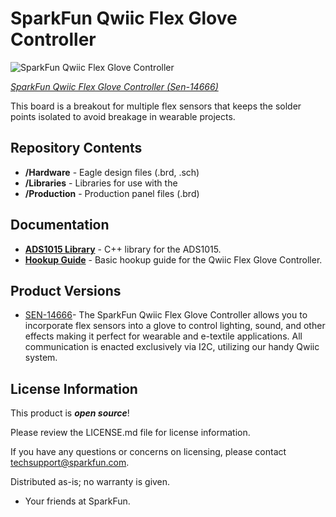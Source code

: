 SparkFun Qwiic Flex Glove Controller
========================================

![SparkFun Qwiic Flex Glove Controller](https://cdn.sparkfun.com/r/500-500/assets/parts/1/2/8/6/2/14666-SparkFun_Qwiic_Flex_Glove_Controller-01.jpg)

[*SparkFun Qwiic Flex Glove Controller (Sen-14666)*](https://www.sparkfun.com/products/14666)

This board is a breakout for multiple flex sensors that keeps the solder points isolated to avoid breakage in wearable projects.

Repository Contents
-------------------

* **/Hardware** - Eagle design files (.brd, .sch)
* **/Libraries** - Libraries for use with the <PRODUCT NAME>
* **/Production** - Production panel files (.brd)

Documentation
--------------
* **[ADS1015 Library](https://github.com/sparkfun/SparkFun_ADS1015_Arduino_Library)** - C++ library for the ADS1015.
* **[Hookup Guide](https://learn.sparkfun.com/tutorials/qwiic-flex-glove-controller-hookup-guide)** - Basic hookup guide for the Qwiic Flex Glove Controller.

Product Versions
----------------
* [SEN-14666](https://www.sparkfun.com/products/14666)- The SparkFun Qwiic Flex Glove Controller allows you to incorporate flex sensors into a glove to control lighting, sound, and other effects making it perfect for wearable and e-textile applications. All communication is enacted exclusively via I2C, utilizing our handy Qwiic system. 

License Information
-------------------

This product is _**open source**_! 

Please review the LICENSE.md file for license information. 

If you have any questions or concerns on licensing, please contact techsupport@sparkfun.com.

Distributed as-is; no warranty is given.

- Your friends at SparkFun.

